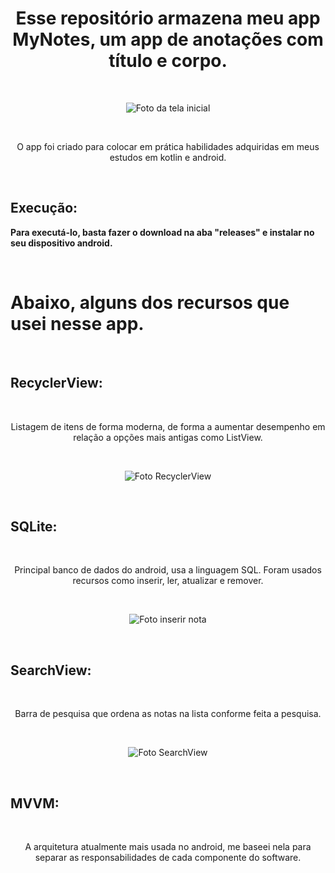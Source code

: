 <h1 align="center">Esse repositório armazena meu app MyNotes, um app de anotações com título e corpo.</h1>
<br>
<p align="center"><img src="https://user-images.githubusercontent.com/11887846/179074250-841e7d97-5c56-4f14-ac6e-b361a974997f.png"
 alt="Foto da tela inicial" align=middle></p> <br>

 <p align="center">O app foi criado para colocar em prática habilidades adquiridas em meus estudos em kotlin e android.</p><br>
  <h2><b>Execução:</b></h2>
<p><b> Para executá-lo, basta fazer o download na aba "releases" e instalar no seu dispositivo android.</b></p> <br>
 <h1>Abaixo, alguns dos recursos que usei nesse app.</h1> <br>
 <h2><b>RecyclerView:</b></h2> <br> <p align="center">Listagem de itens de forma moderna, de forma a aumentar desempenho em relação a opções mais antigas como ListView.</p> <br>
 <p align="center"><img src="https://user-images.githubusercontent.com/11887846/179085833-a3b2e5df-086f-47d9-8e1c-2fd84e28b17c.png"
 alt="Foto RecyclerView" align=middle></p>
  <br>
 <h2><b>SQLite:</b></h2> <br> <p align="center">Principal banco de dados do android, usa a linguagem SQL. Foram usados recursos como inserir, ler, atualizar e remover.</p> <br>
<p align="center"><img src="https://user-images.githubusercontent.com/11887846/179089357-d1199a28-6830-4161-a1ce-ca422f9d3095.png"
 alt="Foto inserir nota" align=middle></p> <br>
 <h2><b>SearchView:</b></h2> <br> <p align="center">Barra de pesquisa que ordena as notas na lista conforme feita a pesquisa.</p> <br>
<p align="center"><img src="https://user-images.githubusercontent.com/11887846/179090415-92c91ccd-b664-4fc4-a3a7-0b39ec128e0a.png"
 alt="Foto SearchView" align=middle></p> <br>
  <h2><b>MVVM:</b></h2> <br> <p align="center">A arquitetura atualmente mais usada no android, me baseei nela para separar as responsabilidades de cada componente do software.</p>
